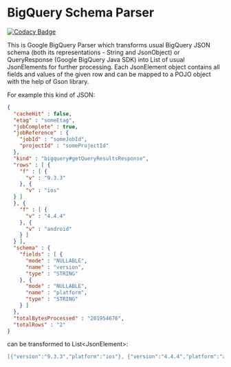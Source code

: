 # BigQuery Schema Parser
[![Codacy Badge](https://api.codacy.com/project/badge/Grade/a3ab51d2635c4b7288e3ee84c131ddea)](https://www.codacy.com/app/aleksey-ilyenko/bigquery-schema-parser?utm_source=github.com&amp;utm_medium=referral&amp;utm_content=ailyenko/bigquery-schema-parser&amp;utm_campaign=Badge_Grade)

This is Google BigQuery Parser which transforms usual BigQuery JSON schema (both its representations - String and JsonObject) or
QueryResponse (Google BigQuery Java SDK) into List of usual JsonElements for further processing. Each JsonElement object contains all fields and values of the given row and can be mapped to a POJO object with the help of Gson library.

For example this kind of JSON:
```json
{
  "cacheHit" : false,
  "etag" : "someEtag",
  "jobComplete" : true,
  "jobReference" : {
    "jobId" : "someJobId",
    "projectId" : "someProjectId"
  },
  "kind" : "bigquery#getQueryResultsResponse",
  "rows" : [ {
    "f" : [ {
      "v" : "9.3.3"
    }, {
      "v" : "ios"
  } ]
  }, {
    "f" : [ {
      "v" : "4.4.4"
    }, {
      "v" : "android"
    } ]
  } ],
  "schema" : {
    "fields" : [ {
      "mode" : "NULLABLE",
      "name" : "version",
      "type" : "STRING"
    }, {
      "mode" : "NULLABLE",
      "name" : "platform",
      "type" : "STRING"
    } ]
  },
  "totalBytesProcessed" : "201954676",
  "totalRows" : "2"
}
```
can be transformed to List\<JsonElement\>:
```java
[{"version":"9.3.3","platform":"ios"}, {"version":"4.4.4","platform":"android"}]
```

